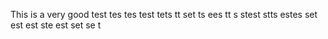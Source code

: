 This is a very good test tes tes test  tets tt set ts ees tt s  stest  stts  estes set est est ste est set se t
